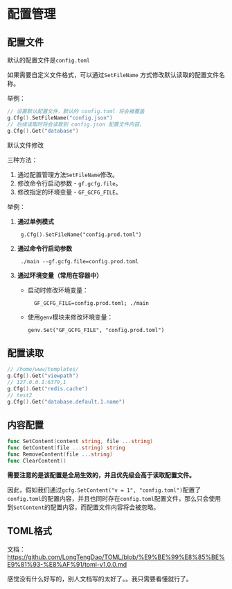 # 配置管理

## 配置文件

默认的配置文件是`config.toml`

如果需要自定义文件格式，可以通过`SetFileName` 方式修改默认读取的配置文件名称。

举例：

```go
// 设置默认配置文件，默认的 config.toml 将会被覆盖
g.Cfg().SetFileName("config.json")
// 后续读取时将会读取到 config.json 配置文件内容，
g.Cfg().Get("database")
```

默认文件修改

三种方法：

1. 通过配置管理方法`SetFileName`修改。
2. 修改命令行启动参数 - `gf.gcfg.file`。
3. 修改指定的环境变量 - `GF_GCFG_FILE`。

举例：

1. **通过单例模式**

   ```
    g.Cfg().SetFileName("config.prod.toml")
   ```

2. **通过命令行启动参数**

   ```
    ./main --gf.gcfg.file=config.prod.toml
   ```

3. **通过环境变量（常用在容器中）**

   - 启动时修改环境变量：

     ```
       GF_GCFG_FILE=config.prod.toml; ./main
     ```

   - 使用`genv`模块来修改环境变量：

     ```
     genv.Set("GF_GCFG_FILE", "config.prod.toml")
     ```

## 配置读取

```go
// /home/www/templates/
g.Cfg().Get("viewpath")
// 127.0.0.1:6379,1
g.Cfg().Get("redis.cache")
// test2
g.Cfg().Get("database.default.1.name")
```

## 内容配置

```go
func SetContent(content string, file ...string)
func GetContent(file ...string) string
func RemoveContent(file ...string)
func ClearContent()
```

**需要注意的是该配置是全局生效的，并且优先级会高于读取配置文件。**

因此，假如我们通过`gcfg.SetContent("v = 1", "config.toml")`配置了`config.toml`的配置内容，并且也同时存在`config.toml`配置文件，那么只会使用到`SetContent`的配置内容，而配置文件内容将会被忽略。

## TOML格式

文档：https://github.com/LongTengDao/TOML/blob/%E9%BE%99%E8%85%BE%E9%81%93-%E8%AF%91/toml-v1.0.0.md



感觉没有什么好写的，别人文档写的太好了。。我只需要看懂就行了。